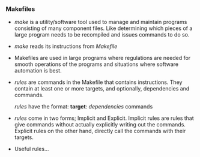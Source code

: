 ### Makefiles
* *make* is a utility/software tool used to manage and maintain programs
  consisting of many component files. Like determining which pieces of a large
  program needs to be recompiled and issues commands to do so.

* *make* reads its instructions from *Makefile* 

* Makefiles are used in large programs where regulations are needed for smooth
  operations of the programs and situations where software automation is best.

* *rules* are commands in the Makefile that contains instructions. They contain
  at least one or more targets, and optionally, dependencies and commands.

  *rules* have the format:
  **target**: *dependencies*
  	commands

* *rules* come in two forms; Implicit and Explicit.
  Implicit rules are rules that give commands without actually explicitly
  writing out the commands.
  Explicit rules on the other hand, directly call the commands with their
  targets.

* Useful rules...
